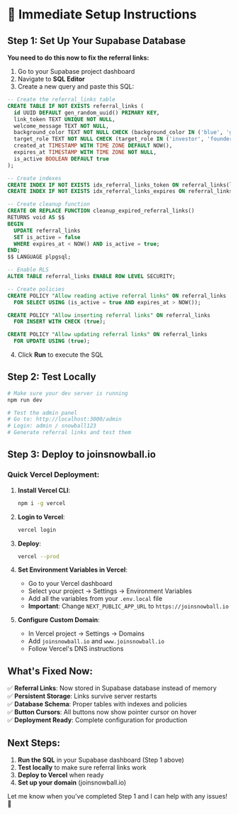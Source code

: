 # 🔧 Immediate Setup Instructions

## Step 1: Set Up Your Supabase Database

**You need to do this now to fix the referral links:**

1. Go to your Supabase project dashboard
2. Navigate to **SQL Editor**
3. Create a new query and paste this SQL:

```sql
-- Create the referral_links table
CREATE TABLE IF NOT EXISTS referral_links (
  id UUID DEFAULT gen_random_uuid() PRIMARY KEY,
  link_token TEXT UNIQUE NOT NULL,
  welcome_message TEXT NOT NULL,
  background_color TEXT NOT NULL CHECK (background_color IN ('blue', 'green', 'purple', 'orange', 'red', 'gray')),
  target_role TEXT NOT NULL CHECK (target_role IN ('investor', 'founder')),
  created_at TIMESTAMP WITH TIME ZONE DEFAULT NOW(),
  expires_at TIMESTAMP WITH TIME ZONE NOT NULL,
  is_active BOOLEAN DEFAULT true
);

-- Create indexes
CREATE INDEX IF NOT EXISTS idx_referral_links_token ON referral_links(link_token);
CREATE INDEX IF NOT EXISTS idx_referral_links_expires ON referral_links(expires_at);

-- Create cleanup function
CREATE OR REPLACE FUNCTION cleanup_expired_referral_links()
RETURNS void AS $$
BEGIN
  UPDATE referral_links 
  SET is_active = false 
  WHERE expires_at < NOW() AND is_active = true;
END;
$$ LANGUAGE plpgsql;

-- Enable RLS
ALTER TABLE referral_links ENABLE ROW LEVEL SECURITY;

-- Create policies
CREATE POLICY "Allow reading active referral links" ON referral_links
  FOR SELECT USING (is_active = true AND expires_at > NOW());

CREATE POLICY "Allow inserting referral links" ON referral_links
  FOR INSERT WITH CHECK (true);

CREATE POLICY "Allow updating referral links" ON referral_links
  FOR UPDATE USING (true);
```

4. Click **Run** to execute the SQL

## Step 2: Test Locally

```bash
# Make sure your dev server is running
npm run dev

# Test the admin panel
# Go to: http://localhost:3000/admin
# Login: admin / snowball123
# Generate referral links and test them
```

## Step 3: Deploy to joinsnowball.io

### Quick Vercel Deployment:

1. **Install Vercel CLI**:
   ```bash
   npm i -g vercel
   ```

2. **Login to Vercel**:
   ```bash
   vercel login
   ```

3. **Deploy**:
   ```bash
   vercel --prod
   ```

4. **Set Environment Variables in Vercel**:
   - Go to your Vercel dashboard
   - Select your project → Settings → Environment Variables
   - Add all the variables from your `.env.local` file
   - **Important**: Change `NEXT_PUBLIC_APP_URL` to `https://joinsnowball.io`

5. **Configure Custom Domain**:
   - In Vercel project → Settings → Domains
   - Add `joinsnowball.io` and `www.joinsnowball.io`
   - Follow Vercel's DNS instructions

## What's Fixed Now:

✅ **Referral Links**: Now stored in Supabase database instead of memory  
✅ **Persistent Storage**: Links survive server restarts  
✅ **Database Schema**: Proper tables with indexes and policies  
✅ **Button Cursors**: All buttons now show pointer cursor on hover  
✅ **Deployment Ready**: Complete configuration for production  

## Next Steps:

1. **Run the SQL** in your Supabase dashboard (Step 1 above)
2. **Test locally** to make sure referral links work
3. **Deploy to Vercel** when ready
4. **Set up your domain** (joinsnowball.io)

Let me know when you've completed Step 1 and I can help with any issues! 🚀
